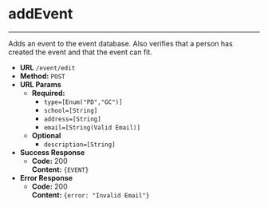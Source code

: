 # addEvent
---
Adds an event to the event database. Also verifies that a person has created the event and that the event can fit.

* **URL**
`/event/edit`
* **Method:**
`POST`
* **URL Params**
  * **Required:**
    * `type=[Enum("PD","GC")]`
    * `school=[String]`
    * `address=[String]`
    * `email=[String(Valid Email)]`
  * **Optional**
    * `description=[String]`
* **Success Response**
  * **Code:** 200 <br>
  **Content:** `{EVENT}`
* **Error Response**
  * **Code:** 200 <br>
  **Content:** `{error: "Invalid Email"}`